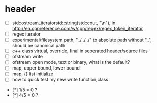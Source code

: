 # header

* [ ] std::ostream_iterator<std::string>(std::cout, "\n"), in http://en.cppreference.com/w/cpp/regex/regex_token_iterator
* [ ] regex iterator
* [ ] experimental/filesystem path, "../../../" to absolute path without "..", should be canonical path
* [ ] c++ class virtual, override, final in seperated header/source files
* [ ] ofstream write
* [ ] ofstream open mode, text or binary, what is the default?
* [ ] map, upper bound, lower bound
* [ ] map, {} list initialize
* [ ] how to quick test my new write function,class
* [*] 1/5 = 0 ?
* [*] 4/5 = 0 ?
